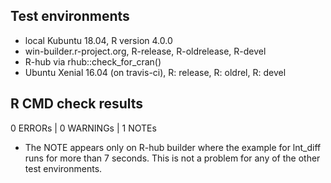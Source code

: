 ## Test environments
* local Kubuntu 18.04, R version 4.0.0
* win-builder.r-project.org, R-release, R-oldrelease, R-devel
* R-hub via rhub::check_for_cran()
* Ubuntu Xenial 16.04 (on travis-ci), R: release, R: oldrel, R: devel

## R CMD check results
0 ERRORs | 0 WARNINGs | 1 NOTEs

* The NOTE appears only on R-hub builder where the example for lnt_diff runs for more than 7 seconds. This is not a problem for any of the other test environments.
